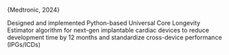 {Medtronic, 2024}


Designed and implemented Python-based Universal Core Longevity Estimator algorithm for next-gen implantable cardiac devices to reduce development time by 12 months and standardize cross-device performance (IPGs/ICDs)